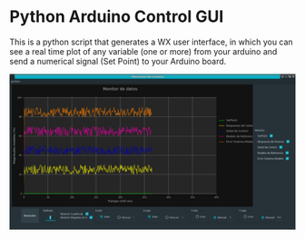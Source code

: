 # Python Arduino Control GUI
This is a python script that generates a WX user interface, in which you can see a real time plot of any variable (one or more) from your arduino and send a numerical signal (Set Point) to your Arduino board.

![GUI Monitor](/Screenshots/GUI_Monitor.png)
